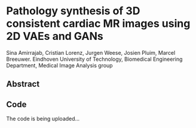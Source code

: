 # Pathology synthesis of 3D consistent cardiac MR images using 2D VAEs and GANs
Sina Amirrajab, Cristian Lorenz, Jurgen Weese, Josien Pluim, Marcel Breeuwer.
Eindhoven University of Technology, Biomedical Engineering Department, Medical Image Analysis group
<!-- ---- -->
## Abstract

## Code 
The code is being uploaded...
